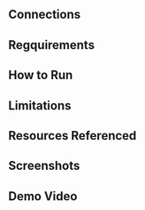 

## Connections

## Regquirements

## How to Run

## Limitations

## Resources Referenced

## Screenshots

## Demo Video